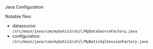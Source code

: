 Java Configuration

Notable files:

- datasource: `/src/main/java/com/mybatis3/util/MyDataSourceFactory.java`
- configuration: `/src/main/java/com/mybatis3/util/MyBatisSqlSessionFactory.java`